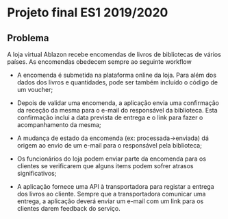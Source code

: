 # Projeto final ES1 2019/2020
## Problema
A loja virtual Ablazon recebe encomendas de livros de bibliotecas de vários países. As encomendas obedecem sempre ao seguinte workflow

- A encomenda é submetida na plataforma online da loja. Para além dos dados dos livros e quantidades, pode ser também incluído o código de um voucher;

- Depois de validar uma encomenda, a aplicação envia uma confirmação da receção da mesma para o e-mail do responsável da biblioteca. Esta confirmação inclui a data prevista de entrega e o link para fazer o acompanhamento da mesma;

- A mudança de estado da encomenda (ex: processada->enviada) dá origem ao envio de um e-mail para o responsável pela biblioteca;

- Os funcionários do loja podem enviar parte da encomenda para os clientes se verificarem que alguns items podem sofrer atrasos significativos;

- A aplicação fornece uma API à transportadora para registar a entrega dos livros ao cliente. Sempre que a transportadora comunicar uma entrega, a aplicação deverá enviar um e-mail com um link para os clientes darem feedback do serviço.

